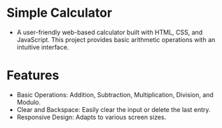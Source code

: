 # Simple Calculator

- A user-friendly web-based calculator built with HTML, CSS, and JavaScript. This project provides basic arithmetic operations with an intuitive interface.

# Features

- Basic Operations: Addition, Subtraction, Multiplication, Division, and Modulo.
- Clear and Backspace: Easily clear the input or delete the last entry.
- Responsive Design: Adapts to various screen sizes.